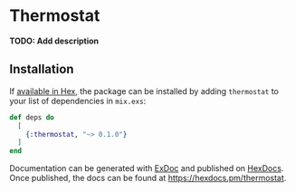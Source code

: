 # Thermostat

**TODO: Add description**

## Installation

If [available in Hex](https://hex.pm/docs/publish), the package can be installed
by adding `thermostat` to your list of dependencies in `mix.exs`:

```elixir
def deps do
  [
    {:thermostat, "~> 0.1.0"}
  ]
end
```

Documentation can be generated with [ExDoc](https://github.com/elixir-lang/ex_doc)
and published on [HexDocs](https://hexdocs.pm). Once published, the docs can
be found at <https://hexdocs.pm/thermostat>.

